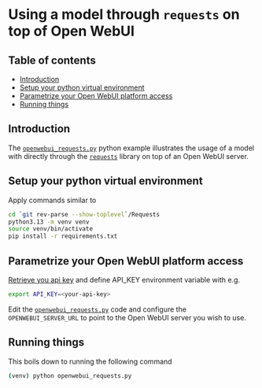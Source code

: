 # Using a model through `requests` on top of Open WebUI<!-- omit from toc -->

## Table of contents<!-- omit from toc -->

- [Introduction](#introduction)
- [Setup your python virtual environment](#setup-your-python-virtual-environment)
- [Parametrize your Open WebUI platform access](#parametrize-your-open-webui-platform-access)
- [Running things](#running-things)

## Introduction

The [`openwebui_requests.py`](./openwebui_requests.py) python example illustrates the usage of a model with directly through the [`requests`](https://github.com/psf/requests) library on top of an Open WebUI server.

## Setup your python virtual environment

Apply commands similar to

```bash
cd `git rev-parse --show-toplevel`/Requests
python3.13 -m venv venv
source venv/bin/activate
pip install -r requirements.txt
```

## Parametrize your Open WebUI platform access

[Retrieve you api key](../Readme.md#configure-the-api_key) and define API_KEY environment variable with e.g.

```bash
export API_KEY=<your-api-key>
```

Edit the [`openwebui_requests.py`](./openwebui_requests.py) code and configure the `OPENWEBUI_SERVER_URL` to point to the Open WebUI server you wish to use.

## Running things

This boils down to running the following command

```bash
(venv) python openwebui_requests.py
```
